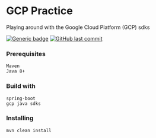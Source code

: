 # GCP Practice
Playing around with the Google Cloud Platform (GCP) sdks

[![Generic badge](https://img.shields.io/badge/GCP-SpringBoot-<COLOR>.svg)](https://shields.io/)
[![GitHub last commit](https://img.shields.io/github/last-commit/clong/DetectionLab.svg?style=flat-square)](https://github.com/arisath/gcp-practice/commit/master)


### Prerequisites
```
Maven
Java 8+
```

### Build with
```
spring-boot
gcp java sdks
```

### Installing
```
mvn clean install
```



